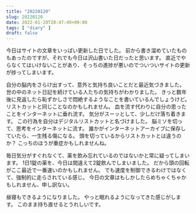 ```yaml
---
title: "20220120"
slug: 20220120
date: 2022-01-20T20:47:49+09:00
tags: [ "diary" ]
draft: false
---
```


今日はサイトの文章をいっぱい更新した日でした。
前から書き溜めていたものもあったのですが、それでも今日は沢山書いた日だったと思います。
直近でやらなくてはいけないことがあり、そっちの進捗が悪いのでついついサイトの更新が捗ってしまいます。

自分の脳内をさらけ出すって、意外と気持ち良いことだと最近気づきました。
世の中のネット日記を続けている人たちの気持ちがわかりました。
きっと数年後に見返したら恥ずかしさで悶絶するようなことを書いているんでしょうけど。
リストカットと同じことなのかもしれません。
血を流す代わりに自分の思ったことをインターネットに垂れ流す。
気分がスーッとして、少しだけ落ち着きます。
この行為を自分はデジタルリストカットと名づけました。
脳ミソを切って、思考をインターネットに流す。
誰かがインターネットアーカイブに保存していたら、一生残る傷になる。
頭を切っているからリストカットとは違うのか？
こっちのほうが重症かもしれませんね。

毎日気分がすぐれなくて、薬を飲み忘れているのではないかと常に疑ってしまいます。
1日1錠の薬を、今日は間違えて2錠飲んでしまいました。
だから頭の回転がここ最近で一番速いのかもしれません。
でも速度を制御できるわけではなくて、強制的に走らされている感じ。
今日の文章はもしかしたらめちゃくちゃかもしれません、申し訳ない。

昼寝もできるようになりました。
やっと眠れるようになってきた感じがします。
このまま持ち直せるとうれしいです。